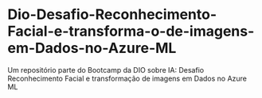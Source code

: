 # Dio-Desafio-Reconhecimento-Facial-e-transforma-o-de-imagens-em-Dados-no-Azure-ML
Um repositório parte do Bootcamp da DIO sobre IA: Desafio Reconhecimento Facial e transformação de imagens em Dados no Azure ML
